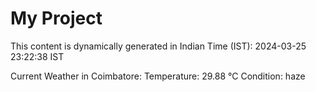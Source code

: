 # My Project

This content is dynamically generated in Indian Time (IST): 2024-03-25 23:22:38 IST


Current Weather in Coimbatore:
Temperature: 29.88 °C
Condition: haze
